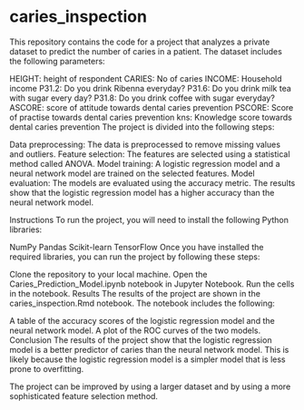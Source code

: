 # caries_inspection

This repository contains the code for a project that analyzes a private dataset to predict the number of caries in a patient. The dataset includes the following parameters:

HEIGHT: height of respondent
CARIES: No of caries
INCOME: Household income
P31.2: Do you drink Ribenna everyday?
P31.6: Do you drink milk tea with sugar every day?
P31.8: Do you drink coffee with sugar everyday?
ASCORE: score of attitude towards dental caries prevention
PSCORE: Score of practise towards dental caries prevention
kns: Knowledge score towards dental caries prevention
The project is divided into the following steps:

Data preprocessing: The data is preprocessed to remove missing values and outliers.
Feature selection: The features are selected using a statistical method called ANOVA.
Model training: A logistic regression model and a neural network model are trained on the selected features.
Model evaluation: The models are evaluated using the accuracy metric.
The results show that the logistic regression model has a higher accuracy than the neural network model.

Instructions
To run the project, you will need to install the following Python libraries:

NumPy
Pandas
Scikit-learn
TensorFlow
Once you have installed the required libraries, you can run the project by following these steps:

Clone the repository to your local machine.
Open the Caries_Prediction_Model.ipynb notebook in Jupyter Notebook.
Run the cells in the notebook.
Results
The results of the project are shown in the caries_inspection.Rmd notebook. The notebook includes the following:

A table of the accuracy scores of the logistic regression model and the neural network model.
A plot of the ROC curves of the two models.
Conclusion
The results of the project show that the logistic regression model is a better predictor of caries than the neural network model. This is likely because the logistic regression model is a simpler model that is less prone to overfitting.

The project can be improved by using a larger dataset and by using a more sophisticated feature selection method.